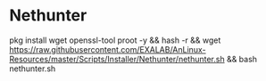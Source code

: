 # Nethunter
pkg install wget openssl-tool proot -y &amp;&amp; hash -r &amp;&amp; wget https://raw.githubusercontent.com/EXALAB/AnLinux-Resources/master/Scripts/Installer/Nethunter/nethunter.sh &amp;&amp; bash nethunter.sh
